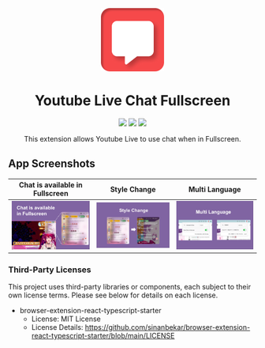 <div align="center">
<a href="https://chromewebstore.google.com/detail/youtube-live-chat-fullscr/dlnjcbkmomenmieechnmgglgcljhoepd"><img src="public/images/extension_128.png" alt="logo"/></a>
<h1> Youtube Live Chat Fullscreen</h1>

![](https://img.shields.io/badge/React-61DAFB?style=flat-square&logo=react&logoColor=black)
![](https://img.shields.io/badge/Typescript-3178C6?style=flat-square&logo=typescript&logoColor=white)
![](https://badges.aleen42.com/src/vitejs.svg)

This extension allows Youtube Live to use chat when in Fullscreen.

</div>

## App Screenshots

|        Chat is available in Fullscreen         |                  Style Change                   |                 Multi Language                  |
| :--------------------------------------------: | :---------------------------------------------: | :---------------------------------------------: |
| <img src="./readme-img/image.png" width="300"> | <img src="./readme-img/image1.png" width="300"> | <img src="./readme-img/image2.png" width="300"> |

### Third-Party Licenses

This project uses third-party libraries or components, each subject to their own license terms. Please see below for details on each license.

- browser-extension-react-typescript-starter
  - License: MIT License
  - License Details: https://github.com/sinanbekar/browser-extension-react-typescript-starter/blob/main/LICENSE
